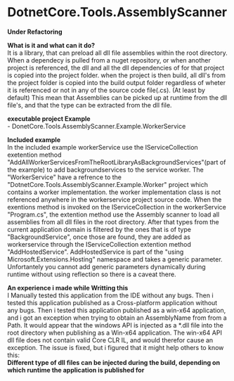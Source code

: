 # DotnetCore.Tools.AssemblyScanner
**Under Refactoring**


**What is it and what can it do?**  
It is a library, that can preload all dll file assemblies within the root directory.
When a dependecy is  pulled from a nuget repository, or when another project is  referenced,
the dll and all the dll dependencies of for that  project is copied into the project folder.
when the project is then build, all dll's from the project folder is copied into the build output
folder regardless of wheter it is referenced or not in any of the source code file(.cs). (At least by default)
This mean that Assemblies can be picked up at runtime from the dll file's, and that the type can be extracted
from the dll  file.


**executable project Example**    
    - DonetCore.Tools.AssemblyScanner.Example.WorkerService

**Included example**  
In the included example workerService use the IServiceCollection exetention method "AddAllWorkerServicesFromTheRootLibraryAsBackgroundServices"(part of the example)
to add backgroundservices to the service worker.
The  "WorkerService" have a refrence to the "DotnetCore.Tools.AssemblyScanner.Example.Worker" project which contains a worker implementation. the worker implementation
class is not referenced anywhere in the workerservice project  source code. When the exentions method is invoked on the IServiceCollection in the workerService "Program.cs", the
extention method use the Assembly scanner to load all assemblies from all dll  files in the root directory. After that types from the current application domain is
filtered by the ones that is of type "BackgroundService", once those are found, they are added as workerservice through the IServiceCollection extention method "AddHostedService".
AddHostedService is part of the "using Microsoft.Extensions.Hosting" namespace and takes a generic parameter. Unfortantely you cannot add generic parameters dynamically during
runtime without using reflection so there is a caveat there. 


**An experience i made while Writting this**    
I Manually tested this application from the IDE without any bugs.
Then i tested this application published as a Cross-platform application  without  any bugs.
Then i tested this application published as a win-x64 application, and i got an exception
when trying to obtain an AssemblyName from from a Path. It would appear that the windows
API is injected as a *.dll file into the root directory when publishing as a Win-x64 application.
The win-x64 API dll file does not contain valid Core CLR IL, and would therefor cause  an exception.
The issue is fixed, but  i figured that it might help others to know this:  
**Different type of dll files can be injected during the build, depending on which runtime the application is published for**  
